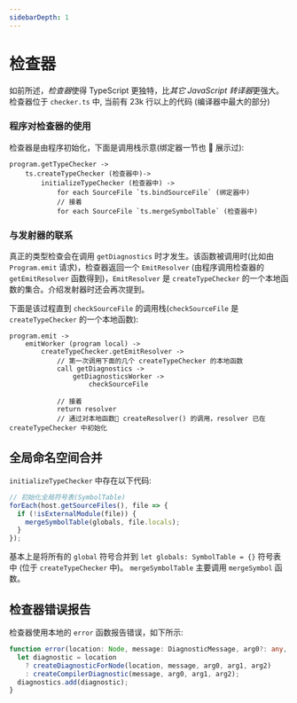 ```yaml
---
sidebarDepth: 1
---
```


# 检查器

如前所述，*检查器*使得 TypeScript 更独特，比*其它 JavaScript 转译器*更强大。检查器位于 `checker.ts` 中, 当前有 23k 行以上的代码 (编译器中最大的部分)

### 程序对检查器的使用

检查器是由程序初始化，下面是调用栈示意(绑定器一节也  展示过):

```
program.getTypeChecker ->
    ts.createTypeChecker (检查器中)->
        initializeTypeChecker (检查器中) ->
            for each SourceFile `ts.bindSourceFile` (绑定器中)
            // 接着
            for each SourceFile `ts.mergeSymbolTable` (检查器中)
```

### 与发射器的联系

真正的类型检查会在调用 `getDiagnostics` 时才发生。该函数被调用时(比如由 `Program.emit` 请求)，检查器返回一个 `EmitResolver` (由程序调用检查器的 `getEmitResolver` 函数得到)，`EmitResolver` 是 `createTypeChecker` 的一个本地函数的集合。介绍发射器时还会再次提到。

下面是该过程直到 `checkSourceFile` 的调用栈(`checkSourceFile` 是 `createTypeChecker` 的一个本地函数):

```
program.emit ->
    emitWorker (program local) ->
        createTypeChecker.getEmitResolver ->
            // 第一次调用下面的几个 createTypeChecker 的本地函数
            call getDiagnostics ->
                getDiagnosticsWorker ->
                    checkSourceFile

            // 接着
            return resolver
            // 通过对本地函数 createResolver() 的调用，resolver 已在 createTypeChecker 中初始化
```

## 全局命名空间合并

`initializeTypeChecker` 中存在以下代码:

```ts
// 初始化全局符号表(SymbolTable)
forEach(host.getSourceFiles(), file => {
  if (!isExternalModule(file)) {
    mergeSymbolTable(globals, file.locals);
  }
});
```

基本上是将所有的 `global` 符号合并到 `let globals: SymbolTable = {}` 符号表中 (位于 `createTypeChecker` 中)。
`mergeSymbolTable` 主要调用 `mergeSymbol` 函数。

## 检查器错误报告

检查器使用本地的 `error` 函数报告错误，如下所示:

```ts
function error(location: Node, message: DiagnosticMessage, arg0?: any, arg1?: any, arg2?: any): void {
  let diagnostic = location
    ? createDiagnosticForNode(location, message, arg0, arg1, arg2)
    : createCompilerDiagnostic(message, arg0, arg1, arg2);
  diagnostics.add(diagnostic);
}
```
